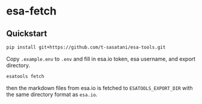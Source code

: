 # esa-fetch

## Quickstart
```bash
pip install git+https://github.com/t-sasatani/esa-tools.git
```
Copy `.example.env` to `.env` and fill in esa.io token, esa username, and export directory.
```bash
esatools fetch
```
then the markdown files from esa.io is fetched to `ESATOOLS_EXPORT_DIR` with the same directory format as `esa.io`.